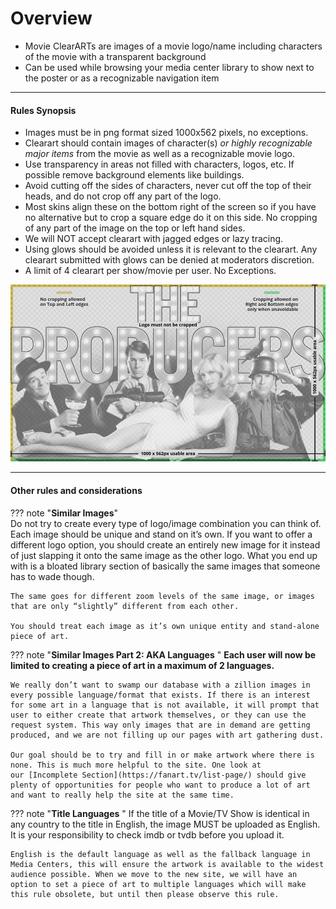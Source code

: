 # **Overview**

* Movie ClearARTs are images of a movie logo/name including characters of the movie with a transparent background
* Can be used while browsing your media center library to show next to the poster or as a recognizable navigation item

---

#### **Rules Synopsis**

* Images must be in png format sized 1000x562 pixels, no exceptions.
* Clearart should contain images of character(s) <em>or highly recognizable major items</em> from the movie as well as a recognizable movie logo.
* Use transparency in areas not filled with characters, logos, etc. If possible remove background elements like buildings.
* Avoid cutting off the sides of characters, never cut off the top of their heads, and do not crop off any part of the logo.
* Most skins align these on the bottom right of the screen so if you have no alternative but to crop a square edge do it on this side. No cropping of any part of the image on the top or left hand sides.
* We will NOT accept clearart with jagged edges or lazy tracing.
* Using glows should be avoided unless it is relevant to the clearart. Any clearart submitted with glows can be denied at moderators discretion.
* A limit of 4 clearart per show/movie per user. No Exceptions.
 

![sizing-template-clearart.jpg](../../assets/images/sizing-template-clearart.jpg)

---

#### __Other rules and considerations__

??? note "**Similar Images**"  
    Do not try to create every type of logo/image combination you can think of. Each image should be unique and stand on it’s own. If you want to offer a different logo option, you should create an entirely new image for it instead of just slapping it onto the same image as the other logo. What you end up with is a bloated library section of basically the same images that someone has to wade though. 

    The same goes for different zoom levels of the same image, or images that are only “slightly” different from each other.  
    
    You should treat each image as it’s own unique entity and stand-alone piece of art.

??? note "**Similar Images Part 2: AKA Languages**  "
    __Each user will now be limited to creating a piece of art in a maximum of 2 languages.__

    We really don’t want to swamp our database with a zillion images in every possible language/format that exists. If there is an interest for some art in a language that is not available, it will prompt that user to either create that artwork themselves, or they can use the request system. This way only images that are in demand are getting produced, and we are not filling up our pages with art gathering dust.  
    
    Our goal should be to try and fill in or make artwork where there is none. This is much more helpful to the site. One look at our [Incomplete Section](https://fanart.tv/list-page/) should give plenty of opportunities for people who want to produce a lot of art and want to really help the site at the same time.

??? note "**Title Languages**  "
    If the title of a Movie/TV Show is identical in any country to the title in English, the image MUST be uploaded as English. It is your responsibility to check imdb or tvdb before you upload it.  
    
    English is the default language as well as the fallback language in Media Centers, this will ensure the artwork is available to the widest audience possible. When we move to the new site, we will have an option to set a piece of art to multiple languages which will make this rule obsolete, but until then please observe this rule.
